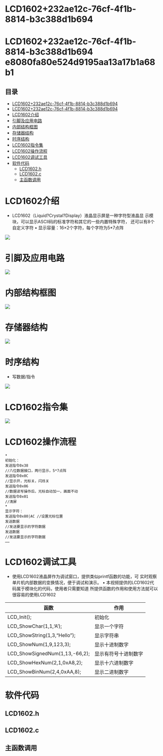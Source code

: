 # LCD1602+232ae12c-76cf-4f1b-8814-b3c388d1b694

# LCD1602+232ae12c-76cf-4f1b-8814-b3c388d1b694 e8080fa80e524d9195aa13a17b1a68b1

## 目录

-   [LCD1602+232ae12c-76cf-4f1b-8814-b3c388d1b694](#LCD1602232ae12c-76cf-4f1b-8814-b3c388d1b694 "LCD1602+232ae12c-76cf-4f1b-8814-b3c388d1b694")
-   [LCD1602+232ae12c-76cf-4f1b-8814-b3c388d1b694](#LCD1602232ae12c-76cf-4f1b-8814-b3c388d1b694 "LCD1602+232ae12c-76cf-4f1b-8814-b3c388d1b694")
-   [LCD1602介绍](#LCD1602介绍 "LCD1602介绍")
-   [引脚及应用电路](#引脚及应用电路 "引脚及应用电路")
-   [内部结构框图](#内部结构框图 "内部结构框图")
-   [存储器结构](#存储器结构 "存储器结构")
-   [时序结构](#时序结构 "时序结构")
-   [LCD1602指令集](#LCD1602指令集 "LCD1602指令集")
-   [LCD1602操作流程](#LCD1602操作流程 "LCD1602操作流程")
-   [LCD1602调试工具](#LCD1602调试工具 "LCD1602调试工具")
-   [软件代码](#软件代码 "软件代码")
    -   [LCD1602.h](#LCD1602h "LCD1602.h")
    -   [LCD1602.c](#LCD1602c "LCD1602.c")
    -   [主函数调用](#主函数调用 "主函数调用")

# LCD1602介绍

-   LCD1602（Liquid?Crystal?Display）液晶显示屏是一种字符型液晶显 示模块，可以显示ASCII码的标准字符和其它的一些内置特殊字符， 还可以有8个自定义字符 • 显示容量：16×2个字符，每个字符为5\*7点阵

![](image/lnrj6y0qsi_Xvno1eQvA5_DhLGy_Rovz.png)

# 引脚及应用电路

![](image/i3orqq2nyz_nMYDBpuqUY_-xBPg98q2o.png)

# 内部结构框图

![](image/cvb1hn8d0b_brlgBpuSRC_lsx7wDxltV.png)

# 存储器结构

![](image/d-1rzgdrsl_y1g-b7S1VT_i3I-Ghqoqs.png)

# 时序结构

-   写数据/指令

![](image/l82t-wszvv_m3NLXJS9DN_OtO5RYOILk.png)

# LCD1602指令集

![](image/ef3z5f-xta_3ujudXUO5u_Zgo4alWQbM.png)

# LCD1602操作流程

```纯文本
•
初始化：
发送指令0x38
//八位数据接口，两行显示，5*7点阵
发送指令0x0C
//显示开，光标关，闪烁关
发送指令0x06
//数据读写操作后，光标自动加一，画面不动
发送指令0x01
//清屏
•
显示字符：
发送指令0x80|AC //设置光标位置
发送数据
//发送要显示的字符数据
发送数据
//发送要显示的字符数据
……
```

# LCD1602调试工具

-   使用LCD1602液晶屏作为调试窗口，提供类似printf函数的功能，可 实时观察单片机内部数据的变换情况，便于调试和演示。 • 本视频提供的LCD1602代码属于模块化的代码，使用者只需要知道 所提供函数的作用和使用方法就可以很容易的使用LCD1602

| 函数                              | 作用         |
| ------------------------------- | ---------- |
| LCD\_Init();                    | 初始化        |
| LCD\_ShowChar(1,1,‘A’);         | 显示一个字符     |
| LCD\_ShowString(1,3,“Hello”);   | 显示字符串      |
| LCD\_ShowNum(1,9,123,3);        | 显示十进制数字    |
| LCD\_ShowSignedNum(1,13,-66,2); | 显示有符号十进制数字 |
| LCD\_ShowHexNum(2,1,0xA8,2);    | 显示十六进制数字   |
| LCD\_ShowBinNum(2,4,0xAA,8);    | 显示二进制数字    |

# 软件代码

## LCD1602.h

## LCD1602.c

## 主函数调用
